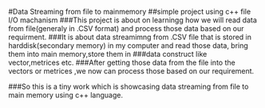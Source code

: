 #Data Streaming from file to mainmemory
##simple project using c++ file I/O machanism
###This project is about on learningg how we will read data from file(generaly in .CSV format) and process those data based on our requirment.
###It is about data streamimng from .CSV file that is stored in harddisk(secondary memory) in my computer and read those data, bring them into main memory,store them in ###data construct like vector,metrices etc.
###After getting those data from the file into the vectors or metrices ,we now can process those based on our requirement.

###So this is a tiny work which is showcasing data streaming from file to main memory using c++ language.
